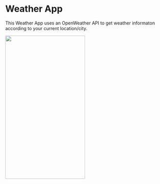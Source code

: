# Weather App
This Weather App uses an OpenWeather API to get weather informaton according to your current location/city.

<img src="https://user-images.githubusercontent.com/89931435/176876064-061e9815-f78f-4da5-afd7-beff3f1a2658.jpeg" width="250" height="450" />
